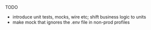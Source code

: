 TODO

* introduce unit tests, mocks, wire etc; shift business logic to units
* make mock that ignores the .env file in non-prod profiles
